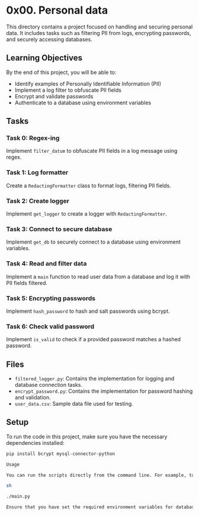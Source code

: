 # 0x00. Personal data 

This directory contains a project focused on handling and securing personal data. It includes tasks such as filtering PII from logs, encrypting passwords, and securely accessing databases.

## Learning Objectives

By the end of this project, you will be able to:

- Identify examples of Personally Identifiable Information (PII)
- Implement a log filter to obfuscate PII fields
- Encrypt and validate passwords
- Authenticate to a database using environment variables

## Tasks

### Task 0: Regex-ing

Implement `filter_datum` to obfuscate PII fields in a log message using regex.

### Task 1: Log formatter

Create a `RedactingFormatter` class to format logs, filtering PII fields.

### Task 2: Create logger

Implement `get_logger` to create a logger with `RedactingFormatter`.

### Task 3: Connect to secure database

Implement `get_db` to securely connect to a database using environment variables.

### Task 4: Read and filter data

Implement a `main` function to read user data from a database and log it with PII fields filtered.

### Task 5: Encrypting passwords

Implement `hash_password` to hash and salt passwords using bcrypt.

### Task 6: Check valid password

Implement `is_valid` to check if a provided password matches a hashed password.

## Files

- `filtered_logger.py`: Contains the implementation for logging and database connection tasks.
- `encrypt_password.py`: Contains the implementation for password hashing and validation.
- `user_data.csv`: Sample data file used for testing.

## Setup

To run the code in this project, make sure you have the necessary dependencies installed:

```sh
pip install bcrypt mysql-connector-python

Usage

You can run the scripts directly from the command line. For example, to test the logging functionality:

sh

./main.py

Ensure that you have set the required environment variables for database connections.
